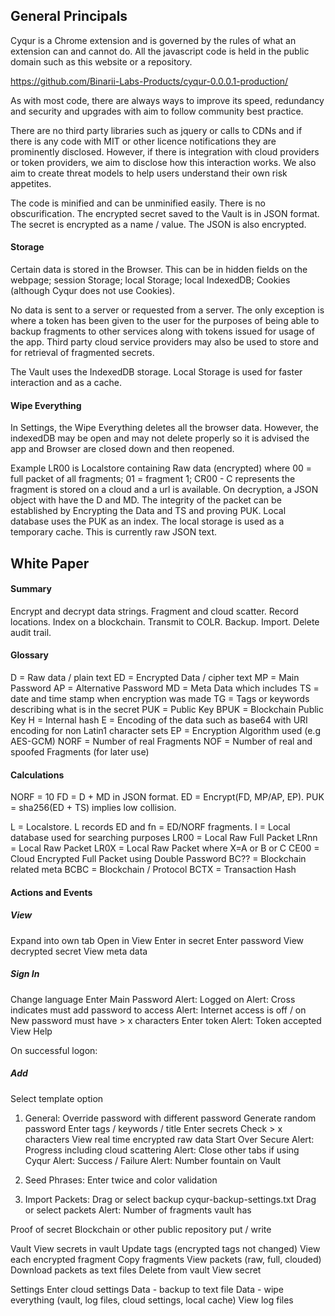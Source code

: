 
## General Principals

Cyqur is a Chrome extension and is governed by the rules of what an extension can and cannot do. All the javascript code is held in the public domain such as this website or a repository.


https://github.com/Binarii-Labs-Products/cyqur-0.0.0.1-production/

As with most code, there are always ways to improve its speed, redundancy and security and upgrades with aim to follow community best practice. 

There are no third party libraries such as jquery or calls to CDNs and if there is any code with MIT or other licence notifications they are prominently disclosed. However, if there is integration with cloud providers or token providers, we aim to disclose how this interaction works. We also aim to create threat models to help users understand their own risk appetites.

The code is minified and can be unminified easily. There is no obscurification.
The encrypted secret saved to the Vault is in JSON format. The secret is encrypted as a name / value. The JSON is also encrypted. 

#### Storage

Certain data is stored in the Browser. This can be in hidden fields on the webpage; session Storage; local Storage; local IndexedDB; Cookies (although Cyqur does not use Cookies). 

No data is sent to a server or requested from a server. The only exception is where a token has been given to the user for the purposes of being able to backup fragments to other services along with tokens issued for usage of the app. Third party cloud service providers may also be used to store and for retrieval of fragmented secrets.

The Vault uses the IndexedDB storage. Local Storage is used for faster interaction and as a cache.

#### Wipe Everything

In Settings, the Wipe Everything deletes all the browser data. However, the indexedDB may be open and may not delete properly so it is advised the app and Browser are closed down and then reopened.

Example LR00 is Localstore containing Raw data (encrypted) where 00 = full packet of all fragments; 01 = fragment 1; CR00 - C represents the fragment is stored on a cloud and a url is available. On decryption, a JSON object with have the D and MD. The integrity of the packet can be established by Encrypting the Data and TS and proving PUK. Local database uses the PUK as an index. The local storage is used as a temporary cache. This is currently raw JSON text.


## White Paper


#### Summary
Encrypt and decrypt data strings. Fragment and cloud scatter. Record locations. Index on a blockchain. Transmit to COLR. Backup. Import. Delete audit trail.

#### Glossary

D = Raw data / plain text
ED = Encrypted Data / cipher text
MP = Main Password
AP = Alternative Password
MD = Meta Data which includes
TS = date and time stamp when encryption was made
TG = Tags or keywords describing what is in the secret
PUK = Public Key
BPUK = Blockchain Public Key
H = Internal hash
E = Encoding of the data such as base64 with URI encoding for non Latin1 character sets
EP = Encryption Algorithm used (e.g AES-GCM)
NORF = Number of real Fragments
NOF = Number of real and spoofed Fragments (for later use)

#### Calculations

NORF = 10
FD = D + MD in JSON format. 
ED = Encrypt(FD, MP/AP, EP). 
PUK = sha256(ED + TS) implies low collision. 

L = Localstore. L records ED and fn = ED/NORF fragments. 
I = Local database used for searching purposes
LR00 = Local Raw Full Packet
LRnn = Local Raw Packet
LR0X = Local Raw Packet where X=A or B or C
CE00 = Cloud Encrypted Full Packet using Double Password
BC?? = Blockchain related meta
BCBC = Blockchain / Protocol
BCTX = Transaction Hash


#### Actions and Events

##### View

Expand into own tab
Open in View
Enter in secret
Enter password
View decrypted secret
View meta data

##### Sign In

Change language
Enter Main Password
Alert: Logged on
Alert: Cross indicates must add password to access
Alert: Internet access is off / on
New password must have > x characters
Enter token
Alert: Token accepted
View Help

On successful logon:

##### Add

Select template option

1. General:
Override password with different password
Generate random password
Enter tags / keywords / title
Enter secrets
Check > x characters
View real time encrypted raw data
Start Over
Secure
Alert: Progress including cloud scattering
Alert: Close other tabs if using Cyqur
Alert: Success / Failure
Alert: Number fountain on Vault

2. Seed Phrases:
Enter twice and color validation

3. Import Packets:
Drag or select backup cyqur-backup-settings.txt
Drag or select packets
Alert: Number of fragments vault has

Proof of secret
Blockchain or other public repository put / write

Vault
View secrets in vault
Update tags (encrypted tags not changed)
View each encrypted fragment
Copy fragments
View packets (raw, full, clouded)
Download packets as text files
Delete from vault
View secret

Settings
Enter cloud settings
Data - backup to text file
Data - wipe everything (vault, log files, cloud settings, local cache)
View log files
